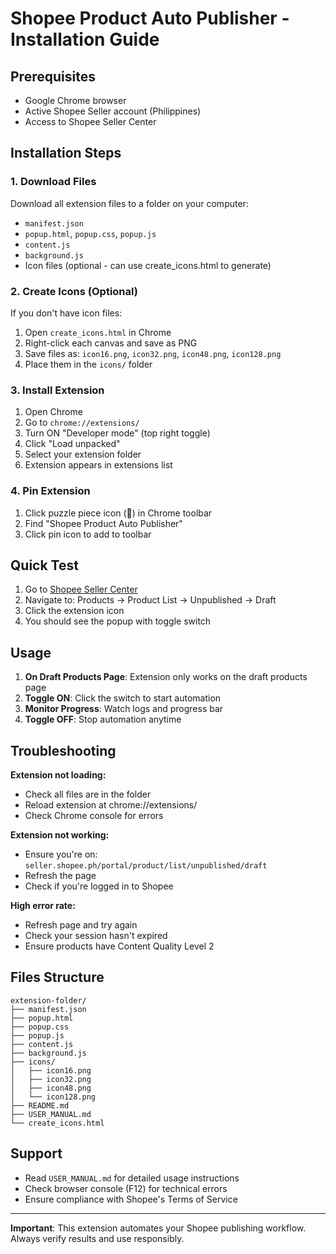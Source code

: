 # Shopee Product Auto Publisher - Installation Guide

## Prerequisites
- Google Chrome browser
- Active Shopee Seller account (Philippines)
- Access to Shopee Seller Center

## Installation Steps

### 1. Download Files
Download all extension files to a folder on your computer:
- `manifest.json`
- `popup.html`, `popup.css`, `popup.js`
- `content.js`
- `background.js`
- Icon files (optional - can use create_icons.html to generate)

### 2. Create Icons (Optional)
If you don't have icon files:
1. Open `create_icons.html` in Chrome
2. Right-click each canvas and save as PNG
3. Save files as: `icon16.png`, `icon32.png`, `icon48.png`, `icon128.png`
4. Place them in the `icons/` folder

### 3. Install Extension
1. Open Chrome
2. Go to `chrome://extensions/`
3. Turn ON "Developer mode" (top right toggle)
4. Click "Load unpacked"
5. Select your extension folder
6. Extension appears in extensions list

### 4. Pin Extension
1. Click puzzle piece icon (🧩) in Chrome toolbar
2. Find "Shopee Product Auto Publisher"
3. Click pin icon to add to toolbar

## Quick Test

1. Go to [Shopee Seller Center](https://seller.shopee.ph/)
2. Navigate to: Products → Product List → Unpublished → Draft
3. Click the extension icon
4. You should see the popup with toggle switch

## Usage

1. **On Draft Products Page**: Extension only works on the draft products page
2. **Toggle ON**: Click the switch to start automation
3. **Monitor Progress**: Watch logs and progress bar
4. **Toggle OFF**: Stop automation anytime

## Troubleshooting

**Extension not loading:**
- Check all files are in the folder
- Reload extension at chrome://extensions/
- Check Chrome console for errors

**Extension not working:**
- Ensure you're on: `seller.shopee.ph/portal/product/list/unpublished/draft`
- Refresh the page
- Check if you're logged in to Shopee

**High error rate:**
- Refresh page and try again
- Check your session hasn't expired
- Ensure products have Content Quality Level 2

## Files Structure
```
extension-folder/
├── manifest.json
├── popup.html
├── popup.css
├── popup.js
├── content.js
├── background.js
├── icons/
│   ├── icon16.png
│   ├── icon32.png
│   ├── icon48.png
│   └── icon128.png
├── README.md
├── USER_MANUAL.md
└── create_icons.html
```

## Support

- Read `USER_MANUAL.md` for detailed usage instructions
- Check browser console (F12) for technical errors
- Ensure compliance with Shopee's Terms of Service

---

**Important**: This extension automates your Shopee publishing workflow. Always verify results and use responsibly. 